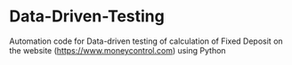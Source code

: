 # Data-Driven-Testing
Automation code for Data-driven testing of calculation of Fixed Deposit on the website (https://www.moneycontrol.com) using Python

